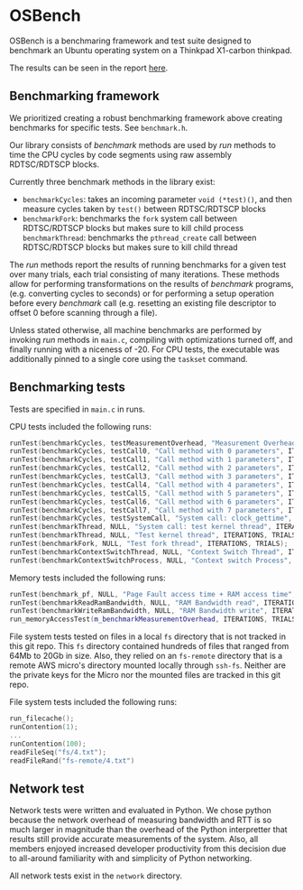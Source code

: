 # OSBench
OSBench is a benchmaring framework and test suite designed to benchmark an Ubuntu operating system on a Thinkpad X1-carbon thinkpad. 

The results can be seen in the report [here](https://drive.google.com/file/d/1UagEpavcYhuJLwtviOf8LLfi5PORz7Id/view?usp=sharing).

## Benchmarking framework
We prioritized creating a robust benchmarking framework above creating benchmarks for specific tests. See `benchmark.h`. 

Our library consists of _benchmark_ methods are used by _run_ methods to time the CPU cycles by code segments using raw assembly RDTSC/RDTSCP blocks. 

Currently three benchmark methods in the library exist:
- `benchmarkCycles`: takes an incoming parameter `void (*test)()`, and then measure cycles taken by `test()` between RDTSC/RDTSCP blocks
- `benchmarkFork`: benchmarks the `fork` system call between RDTSC/RDTSCP blocks but makes sure to kill child process
`benchmarkThread`: benchmarks the `pthread_create` call between RDTSC/RDTSCP blocks but makes sure to kill child thread

The _run_ methods report the results of running benchmarks for a given test over many trials, each trial consisting of many iterations. These methods allow for performing transformations on the results of _benchmark_ programs, (e.g. converting cycles to seconds) or for performing a setup operation before every _benchmark_ call (e.g. resetting an existing file descriptor to offset 0 before scanning through a file).

Unless stated otherwise, all machine benchmarks are performed by invoking _run_ methods in `main.c`, compiling with optimizations turned off, and finally running with a niceness of -20. For CPU tests, the executable was additionally pinned to a single core using the `taskset` command.

## Benchmarking tests
Tests are specified in `main.c` in runs.

CPU tests included the following runs:

```c++
runTest(benchmarkCycles, testMeasurementOverhead, "Measurement Overhead", ITERATIONS, TRIALS);
runTest(benchmarkCycles, testCall0, "Call method with 0 parameters", ITERATIONS, TRIALS);
runTest(benchmarkCycles, testCall1, "Call method with 1 parameters", ITERATIONS, TRIALS);
runTest(benchmarkCycles, testCall2, "Call method with 2 parameters", ITERATIONS, TRIALS);
runTest(benchmarkCycles, testCall3, "Call method with 3 parameters", ITERATIONS, TRIALS);
runTest(benchmarkCycles, testCall4, "Call method with 4 parameters", ITERATIONS, TRIALS);
runTest(benchmarkCycles, testCall5, "Call method with 5 parameters", ITERATIONS, TRIALS);
runTest(benchmarkCycles, testCall6, "Call method with 6 parameters", ITERATIONS, TRIALS);
runTest(benchmarkCycles, testCall7, "Call method with 7 parameters", ITERATIONS, TRIALS);
runTest(benchmarkCycles, testSystemCall, "System call: clock_gettime", ITERATIONS, TRIALS);
runTest(benchmarkThread, NULL, "System call: test kernel thread", ITERATIONS, TRIALS);
runTest(benchmarkThread, NULL, "Test kernel thread", ITERATIONS, TRIALS);
runTest(benchmarkFork, NULL, "Test fork thread", ITERATIONS, TRIALS);
runTest(benchmarkContextSwitchThread, NULL, "Context Switch Thread", ITERATIONS, TRIALS);
runTest(benchmarkContextSwitchProcess, NULL, "Context switch Process", ITERATIONS, TRIALS);
```

Memory tests included the following runs:
```c++ 
runTest(benchmark_pf, NULL, "Page Fault access time + RAM access time", ITERATIONS, TRIALS); 
runTest(benchmarkReadRamBandwidth, NULL, "RAM Bandwidth read", ITERATIONS, TRIALS);
runTest(benchmarkWriteRamBandwidth, NULL, "RAM Bandwidth write", ITERATIONS, TRIALS);
run_memoryAccessTest(m_benchmarkMeasurementOverhead, ITERATIONS, TRIALS, 600000, 1024);
```

File system tests tested on files in a local `fs` directory that is not tracked in this git repo. This `fs` directory contained hundreds of files that ranged from 64Mb to 20Gb in size. Also, they relied on an `fs-remote` directory that is a remote AWS micro's directory mounted locally through `ssh-fs`. Neither are the private keys for the Micro nor the mounted files are tracked in this git repo.

File system tests included the following runs:
```c++
run_filecache();
runContention(1);
...
runContention(100);
readFileSeq("fs/4.txt");
readFileRand("fs-remote/4.txt")
```


## Network test
Network tests were written and evaluated in Python. We chose python because the network overhead of measuring bandwidth and RTT is so much larger in magnitude than the overhead of the Python interpretter that results still provide accurate measurements of the system. Also, all members enjoyed increased developer productivity from this decision due to all-around familiarity with and simplicity of Python networking. 

All network tests exist in the `network` directory.
